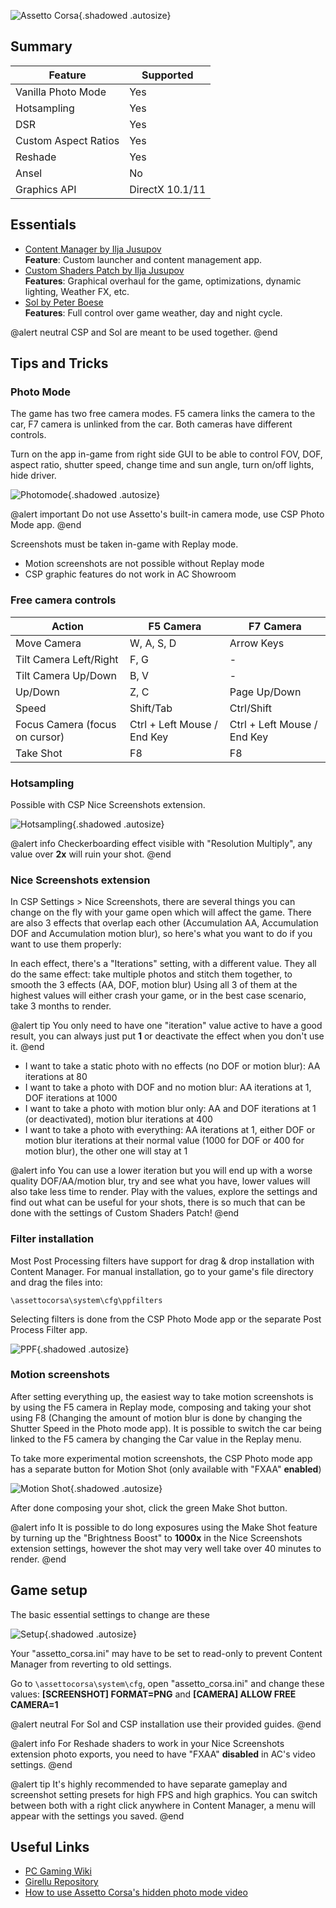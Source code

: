 ![Assetto Corsa](Images\assettoheader.png "Shot by tripps"){.shadowed .autosize}

## Summary

Feature | Supported
--|--
Vanilla Photo Mode | Yes
Hotsampling | Yes
DSR | Yes
Custom Aspect Ratios | Yes
Reshade | Yes
Ansel | No
Graphics API | DirectX 10.1/11
 
## Essentials
* [Content Manager by Ilja Jusupov](https://acstuff.ru/app/)  
**Feature**: Custom launcher and content management app.
* [Custom Shaders Patch by Ilja Jusupov](https://acstuff.ru/patch/)  
**Features**: Graphical overhaul for the game, optimizations, dynamic lighting, Weather FX, etc.
* [Sol by Peter Boese](https://www.racedepartment.com/downloads/sol.24914/)  
**Features**: Full control over game weather, day and night cycle.

@alert neutral
CSP and Sol are meant to be used together.
@end

## Tips and Tricks

### Photo Mode

The game has two free camera modes. F5 camera links the camera to the car, F7 camera is unlinked from the car. Both cameras have different controls.

Turn on the app in-game from right side GUI to be able to control FOV, DOF, aspect ratio, shutter speed, change time and sun angle, turn on/off lights, hide driver.

![](Images\assetto_photomode.png "Photomode"){.shadowed .autosize}

@alert important
Do not use Assetto's built-in camera mode, use CSP Photo Mode app.
@end

Screenshots must be taken in-game with Replay mode.

* Motion screenshots are not possible without Replay mode
* CSP graphic features do not work in AC Showroom

### Free camera controls

Action | F5 Camera | F7 Camera
--|--|--
Move Camera | W, A, S, D | Arrow Keys
Tilt Camera Left/Right | F, G | -
Tilt Camera Up/Down | B, V | -
Up/Down | Z, C | Page Up/Down
Speed | Shift/Tab | Ctrl/Shift
Focus Camera (focus on cursor) | Ctrl + Left Mouse / End Key | Ctrl + Left Mouse / End Key
Take Shot | F8 | F8

### Hotsampling

Possible with CSP Nice Screenshots extension.

![](Images\assetto_hotsample.png "Hotsampling"){.shadowed .autosize}

@alert info
Checkerboarding effect visible with "Resolution Multiply", any value over **2x** will ruin your shot.
@end

### Nice Screenshots extension

In CSP Settings > Nice Screenshots, there are several things you can change on the fly with your game open which will affect the game.
There are also 3 effects that overlap each other (Accumulation AA, Accumulation DOF and Accumulation motion blur), so here's what you want to do if you want to use them properly:

In each effect, there's a "Iterations" setting, with a different value.
They all do the same effect: take multiple photos and stitch them together, to smooth the 3 effects (AA, DOF, motion blur)
Using all 3 of them at the highest values will either crash your game, or in the best case scenario, take 3 months to render.

@alert tip
You only need to have one "iteration" value active to have a good result, you can always just put **1** or deactivate the effect when you don't use it.
@end

* I want to take a static photo with no effects (no DOF or motion blur): AA iterations at 80 
* I want to take a photo with DOF and no motion blur: AA iterations at 1, DOF iterations at 1000 
* I want to take a photo with motion blur only: AA and DOF iterations at 1 (or deactivated), motion blur iterations at 400 
* I want to take a photo with everything: AA iterations at 1, either DOF or motion blur iterations at their normal value (1000 for DOF or 400 for motion blur), the other one will stay at 1

@alert info
You can use a lower iteration but you will end up with a worse quality DOF/AA/motion blur, try and see what you have, lower values will also take less time to render.
Play with the values, explore the settings and find out what can be useful for your shots, there is so much that can be done with the settings of Custom Shaders Patch!
@end

### Filter installation

Most Post Processing filters have support for drag & drop installation with Content Manager. For manual installation, go to your game's file directory and drag the files into:

`\assettocorsa\system\cfg\ppfilters`

Selecting filters is done from the CSP Photo Mode app or the separate Post Process Filter app.

![](Images\assetto_ppf.png "PPF"){.shadowed .autosize}

### Motion screenshots

After setting everything up, the easiest way to take motion screenshots is by using the F5 camera in Replay mode, composing and taking your shot using F8 (Changing the amount of motion blur is done by changing the Shutter Speed in the Photo mode app). It is possible to switch the car being linked to the F5 camera by changing the Car value in the Replay menu.

To take more experimental motion screenshots, the CSP Photo mode app has a separate button for Motion Shot (only available with "FXAA" **enabled**)

![](Images\assetto_motionshot.png "Motion Shot"){.shadowed .autosize}

After done composing your shot, click the green Make Shot button.

@alert info
It is possible to do long exposures using the Make Shot feature by turning up the "Brightness Boost" to **1000x** in the Nice Screenshots extension settings, however the shot may very well take over 40 minutes to render.
@end

## Game setup 

The basic essential settings to change are these

![](Images\assetto_setup.png "Setup"){.shadowed .autosize}

Your "assetto_corsa.ini" may have to be set to read-only to prevent Content Manager from reverting to old settings.

Go to `\assettocorsa\system\cfg`, open "assetto_corsa.ini" and change these values: **[SCREENSHOT] FORMAT=PNG** and **[CAMERA] ALLOW FREE CAMERA=1**

@alert neutral
For Sol and CSP installation use their provided guides.
@end

@alert info
For Reshade shaders to work in your Nice Screenshots extension photo exports, you need to have "FXAA" **disabled** in AC's video settings.
@end

@alert tip
It's highly recommended to have separate gameplay and screenshot setting presets for high FPS and high graphics. You can switch between both with a right click anywhere in Content Manager, a menu will appear with the settings you saved.
@end

## Useful Links

* [PC Gaming Wiki](https://www.pcgamingwiki.com/wiki/Assetto_Corsa)
* [Girellu Repository](https://github.com/archibaldmilton/Girellu)
* [How to use Assetto Corsa's hidden photo mode video](https://www.youtube.com/watch?v=FIitR0SCoxQ)
